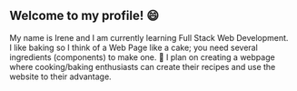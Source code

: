 ## Welcome to my profile! 😄

My name is Irene and I am currently learning Full Stack Web Development.
<br>
I like baking so I think of a Web Page like a cake; you need several ingredients (components) to make one. :smiling_face_with_three_hearts:	
I plan on creating a webpage where cooking/baking enthusiasts can create their recipes and use the website to their advantage.


